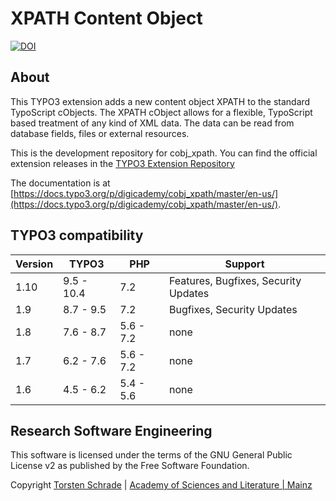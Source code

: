 # XPATH Content Object

[![DOI](https://zenodo.org/badge/62417152.svg)](https://zenodo.org/badge/latestdoi/62417152)

## About

This TYPO3 extension adds a new content object XPATH to the standard TypoScript cObjects. The XPATH cObject allows for a flexible, TypoScript based treatment of any kind of XML data. The data can be read from database fields, files or external resources.

This is the development repository for cobj_xpath. You can find the official extension releases in the [TYPO3 Extension Repository](http://typo3.org/extensions/repository/view/cobj_xpath)

The documentation is at [https://docs.typo3.org/p/digicademy/cobj_xpath/master/en-us/](https://docs.typo3.org/p/digicademy/cobj_xpath/master/en-us/).

## TYPO3 compatibility

| Version     | TYPO3      | PHP       | Support                                 |
| ----------- | ---------- | ----------|---------------------------------------- |
| 1.10        | 9.5 - 10.4 | 7.2       | Features, Bugfixes, Security Updates    |
| 1.9         | 8.7 - 9.5  | 7.2       | Bugfixes, Security Updates              |
| 1.8         | 7.6 - 8.7  | 5.6 - 7.2 | none                                    |
| 1.7         | 6.2 - 7.6  | 5.6 - 7.2 | none                                    |
| 1.6         | 4.5 - 6.2  | 5.4 - 5.6 | none                                    |

## Research Software Engineering

This software is licensed under the terms of the GNU General Public License v2
as published by the Free Software Foundation.

Copyright <a href="https://orcid.org/0000-0002-0953-2818">Torsten Schrade</a> | <a href="http://www.adwmainz.de">Academy of Sciences and Literature | Mainz</a>
